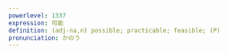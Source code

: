 ```yaml
---
powerlevel: 1337
expression: 可能
definition: (adj-na,n) possible; practicable; feasible; (P)
pronunciation: かのう
---
```

